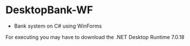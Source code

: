 # DesktopBank-WF
* Bank system on C# using WinForms

For executing you may have to download the .NET Desktop Runtime 7.0.18
